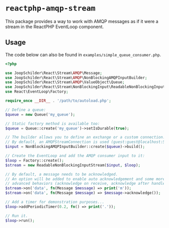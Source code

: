 # `reactphp-amqp-stream`
This package provides a way to work with AMQP messages as if it were a stream in the ReactPHP EventLoop component.

## Usage
The code below can also be found in `examples/simple_queue_consumer.php`.

```php
<?php

use JoopSchilder\React\Stream\AMQP\Message;
use JoopSchilder\React\Stream\AMQP\NonBlockingAMQPInputBuilder;
use JoopSchilder\React\Stream\AMQP\ValueObject\Queue;
use JoopSchilder\React\Stream\NonBlockingInput\ReadableNonBlockingInputStream;
use React\EventLoop\Factory;

require_once __DIR__ . '/path/to/autoload.php';

// Define a queue:
$queue = new Queue('my_queue');

// Static factory method is available too:
$queue = Queue::create('my_queue')->setIsDurable(true);

// The builder allows you to define an exchange or a custom connection.
// By default, an AMQPStreamConnection is used (guest:guest@localhost:5672).
$input = NonBlockingAMQPInputBuilder::create($queue)->build();

// Create the EventLoop and add the AMQP consumer input to it:
$loop = Factory::create();
$stream = new ReadableNonBlockingInputStream($input, $loop);

// By default, a message needs to be acknowledged.
// An option will be added to enable auto acknowledgement and some more
// advanced behaviors (acknowledge on receive, acknowledge after handlers).
$stream->on('data', fn(Message $message) => print('m'));
$stream->on('data', fn(Message $message) => $message->acknowledge());

// Add a timer for demonstration purposes...
$loop->addPeriodicTimer(0.2, fn() => print('.'));

// Run it.
$loop->run();
```
